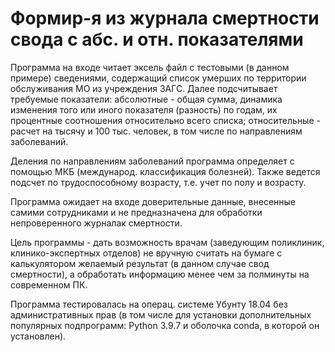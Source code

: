 # Формир-я из журнала смертности свода с абс. и отн. показателями

Программа на входе читает эксель файл с тестовыми (в данном примере) сведениями, содержащий список умерших по территории обслуживания МО из учреждения ЗАГС. Далее подсчитывает требуемые показатели: абсолютные - общая сумма, динамика изменения того или иного показателя (разность) по годам, их процентные соотношения относительно всего списка; относительные - расчет на тысячу и 100 тыс. человек, в том числе по направлениям заболеваний. 



Деления по направлениям заболеваний программа определяет с помощью МКБ (международ. классификация болезней). Также ведется подсчет по трудоспособному возрасту, т.е. учет по полу и возрасту.



Программа ожидает на входе доверительные данные, внесенные самими сотрудниками и не предназначена для обработки непроверенного журналак смертности. 


Цель программы - дать возможность врачам (заведующим поликлиник, клинико-экспертных отделов) не вручную считать на бумаге с калькулятором желаемый результат (в данном случае свод смертности), а обработать информацию менее чем за полминуты на современном ПК.


Программа тестировалась на операц. системе Убунту 18.04 без административных прав (в том числе для установки дополнительных популярных подпрограмм: Python 3.9.7 и оболочка conda, в которой он установлен). 
